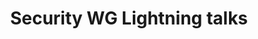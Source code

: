 ---
categories:
- bkk19
description: This is a general talk covering various topics and features that Security
  Working Group has been working with since the previous Connect. I.e., expect to
  hear more about the current status and what the future plan is for various topics.
image:
  featured: 'true'
  path: /assets/images/featured-images/bkk19/BKK19-117.png
session_attendee_num: '15'
session_id: BKK19-117
session_room: 'Keynote Room (World Ballroom BC) '
session_slot:
  end_time: '2019-04-01 16:25:00'
  start_time: '2019-04-01 16:00:00'
session_speakers:
- speaker_bio: Senior Software Engineer in Linaro Security Working Group
  speaker_company: Linaro
  speaker_image: /assets/images/speakers/bkk19/jens-wiklander.jpg
  speaker_location: ''
  speaker_name: Jens Wiklander
  speaker_position: Senior Software Engineer
  speaker_username: jens.wiklander
- speaker_bio: .
  speaker_company: Huawei/Hisilicon
  speaker_image: /assets/images/speakers/bkk19/jerome-forissier.jpg
  speaker_location: ''
  speaker_name: Jerome Forissier
  speaker_position: Open source software architect (security)
  speaker_username: jerome.forissier
- speaker_bio: Joakim has been a Linux user for about 15 years where he spent most
    of the time in his professional career working with security for embedded devices.
    The last five years he has been heading Security Working Group in Linaro who are
    working with various upstream projects related to Security where OP-TEE is one
    of the key projects for that group.
  speaker_company: Linaro
  speaker_image: /assets/images/speakers/bkk19/joakim-bech.jpg
  speaker_location: ''
  speaker_name: Joakim Bech
  speaker_position: Principal Engineer
  speaker_username: joakim.bech
session_track: Security
tag: session
tags:
- Security
- Open Source Development
title: Security WG Lightning talks
---